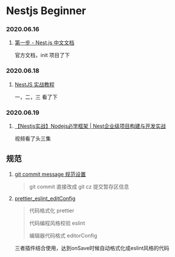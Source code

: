 # Nestjs Beginner
### 2020.06.16

1. [第一步 - Nest.js 中文文档](https://docs.nestjs.cn/7/firststeps)  

   官方文档，init 项目了下



### 2020.06.18

1. [NestJS 实战教程](<https://juejin.im/collection/5e893a1b6fb9a04d65a15400>)  

   一，二，三 看了下



### 2020.06.19

1. [【Nestjs实战】Nodejs必学框架 | Nest企业级项目构建与开发实战](https://www.bilibili.com/video/BV1bQ4y1A77L?p=5) 

   视频看了头三集





## 规范

1. [git commit message 规范设置](./readme/git_cmmit_message.md)

   > git commit 直接改成 git cz 提交暂存区信息

2. [prettier_eslint_editConfig](./readme/prettier_eslint_editConfig.md) 

   > 代码格式化 prettier
   >
   > 代码编程风格校验 eslint
   >
   > 编辑器代码格式 editorConfig


   三者插件结合使用，达到onSave时候自动格式化成eslint风格的代码

   
